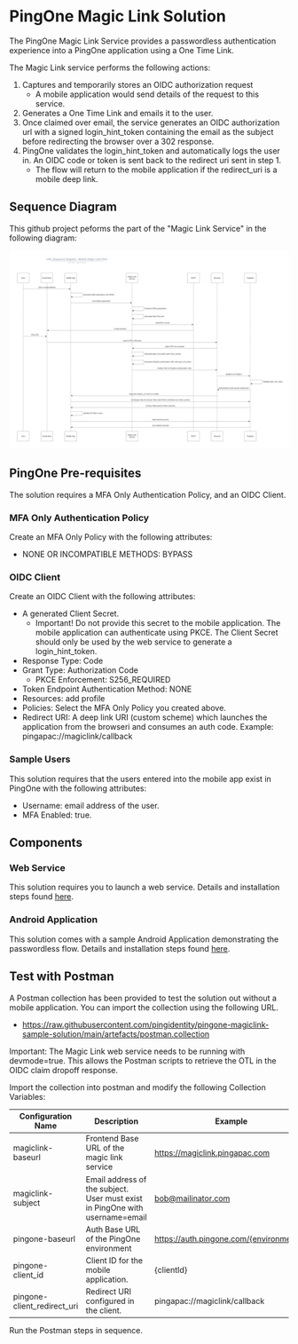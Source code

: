 # PingOne Magic Link Solution

The PingOne Magic Link Service provides a passwordless authentication experience into a PingOne application using a One Time Link.

The Magic Link service performs the following actions:
1. Captures and temporarily stores an OIDC authorization request
   - A mobile application would send details of the request to this service.
2. Generates a One Time Link and emails it to the user.
3. Once claimed over email, the service generates an OIDC authorization url with a signed login_hint_token containing the email as the subject before redirecting the browser over a 302 response.
4. PingOne validates the login_hint_token and automatically logs the user in. An OIDC code or token is sent back to the redirect uri sent in step 1.
   - The flow will return to the mobile application if the redirect_uri is a mobile deep link.

## Sequence Diagram

This github project peforms the part of the "Magic Link Service" in the following diagram:

<img src="artefacts/uml_magiclink.png">

## PingOne Pre-requisites

The solution requires a MFA Only Authentication Policy, and an OIDC Client.

### MFA Only Authentication Policy

Create an MFA Only Policy with the following attributes:
- NONE OR INCOMPATIBLE METHODS: BYPASS

### OIDC Client

Create an OIDC Client with the following attributes:
- A generated Client Secret.
   - Important! Do not provide this secret to the mobile application. The mobile application can authenticate using PKCE. The Client Secret should only be used by the web service to generate a login_hint_token.
- Response Type: Code
- Grant Type: Authorization Code
   - PKCE Enforcement: S256_REQUIRED
- Token Endpoint Authentication Method: NONE
- Resources: add profile
- Policies: Select the MFA Only Policy you created above.
- Redirect URI: A deep link URI (custom scheme) which launches the application from the browseri and consumes an auth code. Example: pingapac://magiclink/callback

### Sample Users

This solution requires that the users entered into the mobile app exist in PingOne with the following attributes:
- Username: email address of the user.
- MFA Enabled: true.

## Components

### Web Service

This solution requires you to launch a web service. Details and installation steps found [here](web-service).

### Android Application

This solution comes with a sample Android Application demonstrating the passwordless flow. Details and installation steps found [here](mobile-android).


## Test with Postman

A Postman collection has been provided to test the solution out without a mobile application. You can import the collection using the following URL.
- https://raw.githubusercontent.com/pingidentity/pingone-magiclink-sample-solution/main/artefacts/postman.collection

Important: The Magic Link web service needs to be running with devmode=true. This allows the Postman scripts to retrieve the OTL in the OIDC claim dropoff response.

Import the collection into postman and modify the following Collection Variables:

Configuration Name | Description | Example
--- | --- | ---
magiclink-baseurl | Frontend Base URL of the magic link service | https://magiclink.pingapac.com
magiclink-subject | Email address of the subject. User must exist in PingOne with username=email | bob@mailinator.com
pingone-baseurl | Auth Base URL of the PingOne environment | https://auth.pingone.com/{environmentId}
pingone-client_id | Client ID for the mobile application. | {clientId}
pingone-client_redirect_uri | Redirect URI configured in the client. | pingapac://magiclink/callback

Run the Postman steps in sequence.
